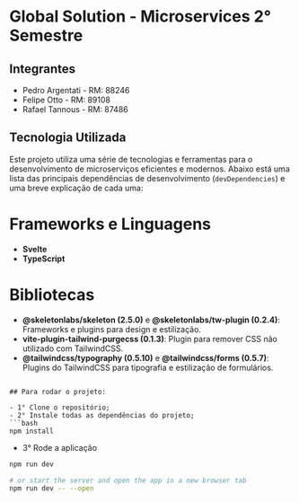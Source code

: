 # Global Solution - Microservices 2° Semestre

## Integrantes
- Pedro Argentati - RM: 88246
- Felipe Otto - RM: 89108
- Rafael Tannous - RM: 87486

## Tecnologia Utilizada

Este projeto utiliza uma série de tecnologias e ferramentas para o desenvolvimento de microserviços eficientes e modernos. Abaixo está uma lista das principais dependências de desenvolvimento (`devDependencies`) e uma breve explicação de cada uma:

# Frameworks e Linguagens
- **Svelte**
- **TypeScript**

# Bibliotecas
- **@skeletonlabs/skeleton (2.5.0)** e **@skeletonlabs/tw-plugin (0.2.4)**: Frameworks e plugins para design e estilização.
- **vite-plugin-tailwind-purgecss (0.1.3)**: Plugin para remover CSS não utilizado com TailwindCSS.
- **@tailwindcss/typography (0.5.10)** e **@tailwindcss/forms (0.5.7)**: Plugins do TailwindCSS para tipografia e estilização de formulários.

```

## Para rodar o projeto:

- 1° Clone o repositório;
- 2° Instale todas as dependências do projeto;
```bash
npm install
```
- 3° Rode a aplicação

```bash
npm run dev

# or start the server and open the app in a new browser tab
npm run dev -- --open
```
